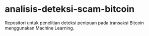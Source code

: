 # analisis-deteksi-scam-bitcoin
Repositori untuk penelitian deteksi penipuan pada transaksi Bitcoin menggunakan Machine Learning.
